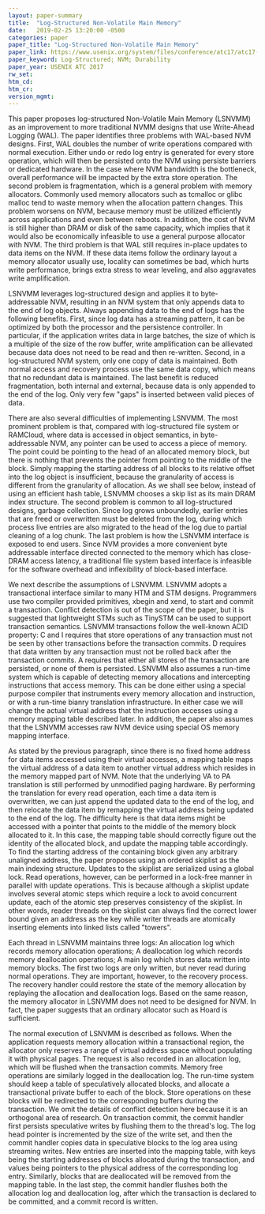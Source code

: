 ```yaml
---
layout: paper-summary
title:  "Log-Structured Non-Volatile Main Memory"
date:   2019-02-25 13:20:00 -0500
categories: paper
paper_title: "Log-Structured Non-Volatile Main Memory"
paper_link: https://www.usenix.org/system/files/conference/atc17/atc17-hu.pdf
paper_keyword: Log-Structured; NVM; Durability
paper_year: USENIX ATC 2017
rw_set: 
htm_cd: 
htm_cr: 
version_mgmt: 
---
```


This paper proposes log-structured Non-Volatile Main Memory (LSNVMM) as an improvement to more traditional NVMM designs
that use Write-Ahead Logging (WAL). The paper identifies three problems with WAL-based NVM designs. First, WAL doubles the 
number of write operations compared with normal execution. Either undo or redo log entry is generated for every store 
operation, which will then be persisted onto the NVM using persiste barriers or dedicated hardware. In the case where NVM 
bandwidth is the bottleneck, overall performance will be impacted by the extra store operation. The second problem is 
fragmentation, which is a general problem with memory allocators. Commonly used memory allocators such as tcmalloc or glibc 
malloc tend to waste memory when the allocation pattern changes. This problem worsens on NVM, because memory must be utilized
efficiently across applications and even between reboots. In addition, the cost of NVM is still higher than DRAM or disk of
the same capacity, which implies that it would also be economically infeasible to use a general purpose allocator with NVM.
The third problem is that WAL still requires in-place updates to data items on the NVM. If these data items follow the 
ordinary layout a memory allocator usually use, locality can sometimes be bad, which hurts write performance, brings extra 
stress to wear leveling, and also aggravates write amplification.

LSNVMM leverages log-structured design and applies it to byte-addressable NVM, resulting in an NVM system that only appends 
data to the end of log objects. Always appending data to the end of logs has the following benefits. First, since log 
data has a streaming pattern, it can be optimized by both the processor and the persistence controller. In particular,
if the application writes data in large batches, the size of which is a multiple of the size of the row buffer, write 
amplification can be allievated because data does not need to be read and then re-written. Second, in a log-structured
NVM system, only one copy of data is maintained. Both normal access and recovery process use the same data copy, which means
that no redundant data is maintained. The last benefit is reduced fragmentation, both internal and external, because data 
is only appended to the end of the log. Only very few "gaps" is inserted between valid pieces of data. 

There are also several difficulties of implementing LSNVMM. The most prominent problem is that, compared with log-structured
file system or RAMCloud, where data is accessed in object semantics, in byte-addressable NVM, any pointer can be used to
access a piece of memory. The point could be pointing to the head of an allocated memory block, but there is nothing that 
prevents the pointer from pointing to the middle of the block. Simply mapping the starting address of all blocks to its 
relative offset into the log object is insufficient, because the granularity of access is different from the granularity of 
allocation. As we shall see below, instead of using an efficient hash table, LSNVMM chooses a skip list as its main DRAM 
index structure. The second problem is common to all log-structured designs, garbage collection. Since log grows unboundedly,
earlier entries that are freed or overwritten must be deleted from the log, during which process live entries are also migrated
to the head of the log due to partial cleaning of a log chunk. The last problem is how the LSNVMM interface is exposed to
end users. Since NVM provides a more convenient byte addressable interface directed connected to the memory which has close-DRAM
access latency, a traditional file system based interface is infeasible for the software overhead and inflexibility of 
block-based interface.

We next describe the assumptions of LSNVMM. LSNVMM adopts a transactional interface similar to many HTM and STM designs.
Programmers use two compiler provided primitives, xbegin and xend, to start and commit a transaction. Conflict detection
is out of the scope of the paper, but it is suggested that lightweight STMs such as TinySTM can be used to support 
transaction semantics. LSNVMM transactions follow the well-known ACID property: C and I requires that store operations of
any transaction must not be seen by other transactions before the transaction commits. D requires that data 
written by any transaction must not be rolled back after the transaction commits. A requires that either all stores
of the transaction are persisted, or none of them is persisted. LSNVMM also assumes a run-time system which is capable of 
detecting memory allocations and intercepting instructions that access memory. This can be done either using a special purpose 
compiler that instruments every memory allocation and instruction, or with a run-time bianry translation infrastructure.
In either case we will change the actual virtual address that the instruction accesses using a memory mapping table described 
later. In addition, the paper also assumes that the LSNVMM accesses raw NVM device using special OS memory mapping interface.

As stated by the previous paragraph, since there is no fixed home address for data items accessed using their virtual accesses,
a mapping table maps the virtual address of a data item to another virtual address which resides in the memory mapped part 
of NVM. Note that the underlying VA to PA translation is still performed by unmodified paging hardware. By performing the 
translation for every read operation, each time a data item is overwritten, we can just append the updated data to the end 
of the log, and then relocate the data item by remapping the virtual address being updated to the end of the log. The difficulty
here is that data items might be accessed with a pointer that points to the middle of the memory block allocated to it. In
this case, the mapping table should correctly figure out the identity of the allocated block, and update the mapping table
accordingly. To find the starting address of the containing block given any arbitrary unaligned address, the paper proposes
using an ordered skiplist as the main indexing structure. Updates to the skiplist are serialized using a global lock. Read
operations, however, can be performed in a lock-free manner in parallel with update operations. This is because although
a skiplist update involves several atomic steps which require a lock to avoid concurrent update, each of the atomic step
preserves consistency of the skiplist. In other words, reader threads on the skiplist can always find the correct lower bound
given an address as the key while writer threads are atomically inserting elements into linked lists called "towers".

Each thread in LSNVMM maintains three logs: An allocation log which records memory allocation operations; A deallocation
log which records memory deallocation operations; A main log which stores data written into memory blocks. The first two
logs are only written, but never read during normal operations. They are important, however, to the recovery process.
The recovery handler could restore the state of the memory allocation by replaying the allocation and deallocation logs. 
Based on the same reason, the memory allocator in LSNVMM does not need to be designed for NVM. In fact, the paper suggests 
that an ordinary allocator such as Hoard is sufficient.

The normal execution of LSNVMM is described as follows. When the application requests memory allocation within a transactional
region, the allocator only reserves a range of virtual address space without populating it with physical pages. The request is also
recorded in an allocation log, which will be flushed when the transaction commits. Memory free operations are similarly logged 
in the deallocation log. The run-time system should keep a table of speculatively allocated blocks, and allocate a transactional
private buffer to each of the block. Store operations on these blocks will be redirected to the corresponding buffers during the 
transaction. We omit the details of conflict detection here because it is an orthogonal area of research. On transaction 
commit, the commit handler first persists speculative writes by flushing them to the thread's log. The log head pointer 
is incremented by the size of the write set, and then the commit handler copies data in speculative blocks to the log area 
using streaming writes. New entries are inserted into the mapping table, with keys being the starting addresses of blocks 
allocated during the transaction, and values being pointers to the physical address of the corresponding log entry. Similarly,
blocks that are deallocated will be removed from the mapping table. In the last step, the commit handler flushes both the 
allocation log and deallocation log, after which the transaction is declared to be committed, and a commit record is written. 